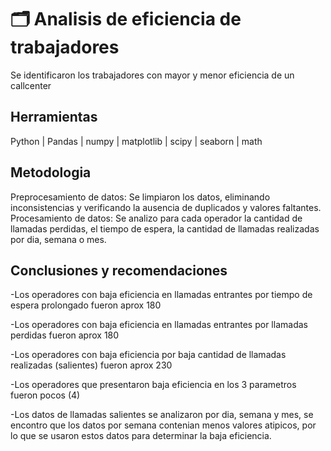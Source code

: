 # 🗂️ Analisis de eficiencia de trabajadores
Se identificaron los trabajadores con mayor y menor eficiencia de un callcenter

## Herramientas
Python | Pandas | numpy | matplotlib | scipy | seaborn | math

## Metodologia

Preprocesamiento de datos: Se limpiaron los datos, eliminando inconsistencias y verificando la ausencia de duplicados y valores faltantes.
Procesamiento de datos: Se analizo para cada operador la cantidad de llamadas perdidas, el tiempo de espera, la cantidad de llamadas realizadas por dia, semana o mes.

## Conclusiones y recomendaciones

-Los operadores con baja eficiencia en llamadas entrantes por tiempo de espera prolongado fueron aprox 180

-Los operadores con baja eficiencia en llamadas entrantes por llamadas perdidas fueron aprox 180

-Los operadores con baja eficiencia por baja cantidad de llamadas realizadas (salientes) fueron aprox 230

-Los operadores que presentaron baja eficiencia en los 3 parametros fueron pocos (4)

-Los datos de llamadas salientes se analizaron por dia, semana y mes, se encontro que los datos por semana contenian menos valores atipicos, por lo que se usaron estos datos para determinar la baja eficiencia.

